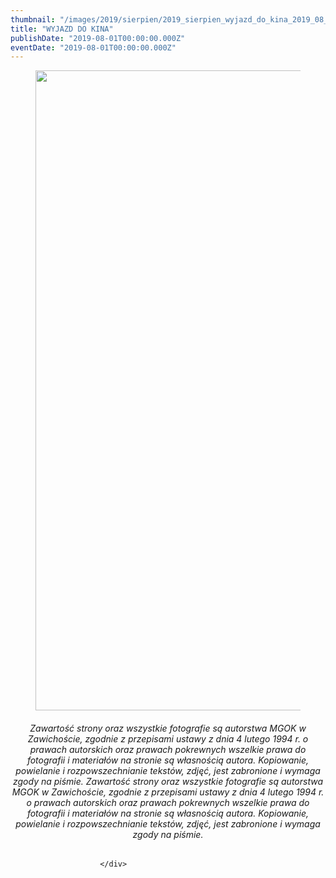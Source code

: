 ```yaml
---
thumbnail: "/images/2019/sierpien/2019_sierpien_wyjazd_do_kina_2019_08_wyjazd_do_kina_Król-Lew-plakatstr-724x1024.jpg"
title: "WYJAZD DO KINA"
publishDate: "2019-08-01T00:00:00.000Z"
eventDate: "2019-08-01T00:00:00.000Z"
---
```


<div class="entry-content">
							
							
<figure class="wp-block-image"><img fetchpriority="high" decoding="async" width="724" height="1024" src="/images/2019/sierpien/2019_sierpien_wyjazd_do_kina_2019_08_wyjazd_do_kina_Król-Lew-plakatstr-724x1024.jpg" alt="" class="wp-image-6737" srcset="/images/2019/sierpien/2019_sierpien_wyjazd_do_kina_2019_08_wyjazd_do_kina_Król-Lew-plakatstr-724x1024.jpg 724w, /images/2019/sierpien/Król-Lew-plakatstr-212x300.jpg 212w, /images/2019/sierpien/Król-Lew-plakatstr-768x1086.jpg 768w, /images/2019/sierpien/Król-Lew-plakatstr.jpg 800w" sizes="(max-width: 724px) 100vw, 724px"></figure>



<h6 class="wp-block-heading" style="text-align:center"> Zawartość strony oraz wszystkie fotografie są autorstwa MGOK w  Zawichoście, zgodnie z przepisami ustawy z dnia 4 lutego 1994 r. o prawach autorskich oraz prawach pokrewnych wszelkie prawa do  fotografii i materiałów na stronie są własnością autora. Kopiowanie,  powielanie i rozpowszechnianie tekstów, zdjęć, jest zabronione i wymaga  zgody na piśmie. <em> Zawartość strony oraz wszystkie  fotografie są autorstwa MGOK w Zawichoście, zgodnie z przepisami ustawy z  dnia 4 lutego 1994 r. o prawach autorskich oraz prawach pokrewnych  wszelkie prawa do fotografii i materiałów na stronie są własnością  autora. Kopiowanie, powielanie i rozpowszechnianie tekstów, zdjęć, jest  zabronione i wymaga zgody na piśmie. </em> </h6>
						
						</div>
